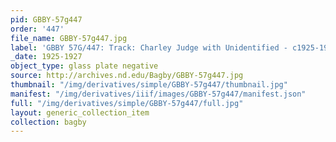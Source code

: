 ```yaml
---
pid: GBBY-57g447
order: '447'
file_name: GBBY-57g447.jpg
label: 'GBBY 57G/447: Track: Charley Judge with Unidentified - c1925-1927'
_date: 1925-1927
object_type: glass plate negative
source: http://archives.nd.edu/Bagby/GBBY-57g447.jpg
thumbnail: "/img/derivatives/simple/GBBY-57g447/thumbnail.jpg"
manifest: "/img/derivatives/iiif/images/GBBY-57g447/manifest.json"
full: "/img/derivatives/simple/GBBY-57g447/full.jpg"
layout: generic_collection_item
collection: bagby
---
```

